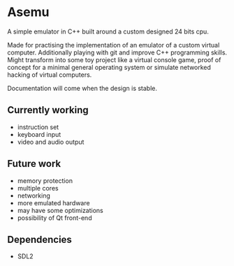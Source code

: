 
# Asemu

A simple emulator in C++ built around a custom designed 24 bits cpu.

Made for practising the implementation of an emulator of a custom virtual computer.
Additionally playing with git and improve C++ programming skills.
Might transform into some toy project like a virtual console game, 
 proof of concept for a minimal general operating system or 
 simulate networked hacking of virtual computers.

Documentation will come when the design is stable.

## Currently working

* instruction set
* keyboard input
* video and audio output

## Future work

* memory protection
* multiple cores
* networking
* more emulated hardware
* may have some optimizations
* possibility of Qt front-end

## Dependencies

* SDL2
